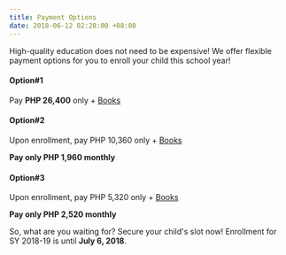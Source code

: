 ```yaml
---
title: Payment Options
date: 2018-06-12 02:28:00 +08:00
---
```


High-quality education does not need to be expensive! We offer flexible payment options for you to enroll your child this school year!

#### Option#1
Pay __PHP 26,400__ only + [Books](http://cleverminds.ph/#fees)


#### Option#2
Upon enrollment, pay PHP 10,360 only + [Books](http://cleverminds.ph/#fees)

__Pay only PHP 1,960 monthly__

#### Option#3 
Upon enrollment, pay PHP 5,320 only + [Books](http://cleverminds.ph/#fees)

__Pay only PHP 2,520 monthly__


So, what are you waiting for? Secure your child's slot now! Enrollment for SY 2018-19 is until __July 6, 2018__.